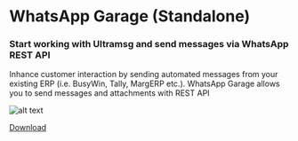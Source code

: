 # WhatsApp Garage (Standalone)
### Start working with Ultramsg and send messages via WhatsApp REST API
Inhance customer interaction by sending automated messages from your existing ERP (i.e. BusyWin, Tally, MargERP etc.).
WhatsApp Garage allows you to send messages and attachments with REST API

![alt text](https://github.com/devstrooptechnologies/WhatsAppGarageStandaloneRelease/blob/main/banner-1.png?raw=true)


[Download](https://github.com/devstrooptechnologies/WhatsAppGarageStandaloneRelease/blob/main/setup.exe?raw=true)
